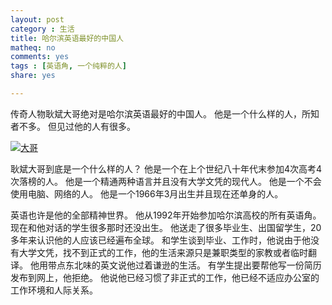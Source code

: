 ```yaml
---
layout: post 
category : 生活
title: 哈尔滨英语最好的中国人
matheq: no
comments: yes
tags : [英语角, 一个纯粹的人]
share: yes

---
```


传奇人物耿斌大哥绝对是哈尔滨英语最好的中国人。
他是一个什么样的人，所知者不多。
但见过他的人有很多。

<a class="fancybox" rel="gallery1" href="https://2s66lw.bl3301.livefilestore.com/y2pbHr3pcbanMoCiybxnhUzAtKSkyZViAgpBQJEe6Q0UuE12NwGoiZ4kzxKVeZeeu0Ox8SF96--CaFBEPhYEX67IPSO0B7XqrL0VAjBTAxu30A/gbdg.jpg" title="大哥"><img src="https://2s66lw.bl3301.livefilestore.com/y2pbHr3pcbanMoCiybxnhUzAtKSkyZViAgpBQJEe6Q0UuE12NwGoiZ4kzxKVeZeeu0Ox8SF96--CaFBEPhYEX67IPSO0B7XqrL0VAjBTAxu30A/gbdg.jpg" alt="大哥" /></a>

耿斌大哥到底是一个什么样的人？
他是一个在上个世纪八十年代末参加4次高考4次落榜的人。
他是一个精通两种语言并且没有大学文凭的现代人。
他是一个不会使用电脑、网络的人。
他是一个1966年3月出生并且现在还单身的人。

英语也许是他的全部精神世界。
他从1992年开始参加哈尔滨高校的所有英语角。
现在和他对话的学生很多那时还没出生。
他送走了很多毕业生、出国留学生，20多年来认识他的人应该已经遍布全球。
和学生谈到毕业、工作时，他说由于他没有大学文凭，找不到正式的工作，他的生活来源只是兼职类型的家教或者临时翻译。
他用带点东北味的英文说他过着谦逊的生活。
有学生提出要帮他写一份简历发布到网上，他拒绝。
他说他已经习惯了非正式的工作，他已经不适应办公室的工作环境和人际关系。

